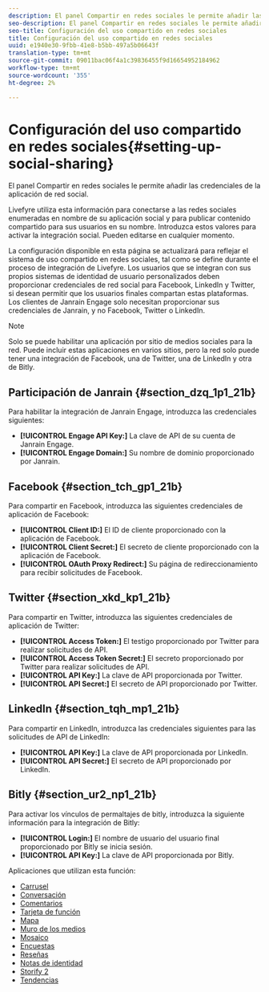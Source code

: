 ```yaml
---
description: El panel Compartir en redes sociales le permite añadir las credenciales de la aplicación de red social.
seo-description: El panel Compartir en redes sociales le permite añadir las credenciales de la aplicación de red social.
seo-title: Configuración del uso compartido en redes sociales
title: Configuración del uso compartido en redes sociales
uuid: e1940e30-9fbb-41e8-b5bb-497a5b06643f
translation-type: tm+mt
source-git-commit: 09011bac06f4a1c39836455f9d16654952184962
workflow-type: tm+mt
source-wordcount: '355'
ht-degree: 2%

---
```



# Configuración del uso compartido en redes sociales{#setting-up-social-sharing}

El panel Compartir en redes sociales le permite añadir las credenciales de la aplicación de red social.

Livefyre utiliza esta información para conectarse a las redes sociales enumeradas en nombre de su aplicación social y para publicar contenido compartido para sus usuarios en su nombre. Introduzca estos valores para activar la integración social. Pueden editarse en cualquier momento.

La configuración disponible en esta página se actualizará para reflejar el sistema de uso compartido en redes sociales, tal como se define durante el proceso de integración de Livefyre. Los usuarios que se integran con sus propios sistemas de identidad de usuario personalizados deben proporcionar credenciales de red social para Facebook, LinkedIn y Twitter, si desean permitir que los usuarios finales compartan estas plataformas. Los clientes de Janrain Engage solo necesitan proporcionar sus credenciales de Janrain, y no Facebook, Twitter o LinkedIn.

>[!NOTE]
>
>Solo se puede habilitar una aplicación por sitio de medios sociales para la red. Puede incluir estas aplicaciones en varios sitios, pero la red solo puede tener una integración de Facebook, una de Twitter, una de LinkedIn y otra de Bitly.

## Participación de Janrain {#section_dzq_1p1_21b}

Para habilitar la integración de Janrain Engage, introduzca las credenciales siguientes:

* **[!UICONTROL Engage API Key:]** La clave de API de su cuenta de Janrain Engage.
* **[!UICONTROL Engage Domain:]** Su nombre de dominio proporcionado por Janrain.

## Facebook {#section_tch_gp1_21b}

Para compartir en Facebook, introduzca las siguientes credenciales de aplicación de Facebook:

* **[!UICONTROL Client ID:]** El ID de cliente proporcionado con la aplicación de Facebook.
* **[!UICONTROL Client Secret:]** El secreto de cliente proporcionado con la aplicación de Facebook.
* **[!UICONTROL OAuth Proxy Redirect:]** Su página de redireccionamiento para recibir solicitudes de Facebook.

## Twitter {#section_xkd_kp1_21b}

Para compartir en Twitter, introduzca las siguientes credenciales de aplicación de Twitter:

* **[!UICONTROL Access Token:]** El testigo proporcionado por Twitter para realizar solicitudes de API.
* **[!UICONTROL Access Token Secret:]** El secreto proporcionado por Twitter para realizar solicitudes de API.
* **[!UICONTROL API Key:]** La clave de API proporcionada por Twitter.
* **[!UICONTROL API Secret:]** El secreto de API proporcionado por Twitter.

## LinkedIn {#section_tqh_mp1_21b}

Para compartir en LinkedIn, introduzca las credenciales siguientes para las solicitudes de API de LinkedIn:

* **[!UICONTROL API Key:]** La clave de API proporcionada por LinkedIn.
* **[!UICONTROL API Secret:]** El secreto de API proporcionado por LinkedIn.

## Bitly {#section_ur2_np1_21b}

Para activar los vínculos de permaltajes de bitly, introduzca la siguiente información para la integración de Bitly:

* **[!UICONTROL Login:]** El nombre de usuario del usuario final proporcionado por Bitly se inicia sesión.
* **[!UICONTROL API Key:]** La clave de API proporcionada por Bitly.



Aplicaciones que utilizan esta función:
* [Carrusel](/help/using/c-about-apps/c-carousel-app/c-carousel-app.md#c_carousel_app)
* [Conversación](/help/using/c-about-apps/c-chat-app/c-chat-app.md#c_chat_app)
* [Comentarios](/help/using/c-about-apps/c-comments/c-comments.md)
* [Tarjeta de función](/help/using/c-about-apps/c-feature-card-app/c-feature-card-app.md#c_feature_card_app)
* [Mapa](/help/using/c-about-apps/c-map-app/c-map-app.md#c_map_app)
* [Muro de los medios](/help/using/c-about-apps/c-media-wall-app/c-media-wall-app.md#c_media_wall_app)
* [Mosaico](/help/using/c-about-apps/c-mosaic-app/c-mosaic-app.md#c_mosaic_app)
* [Encuestas](/help/using/c-about-apps/c-polls-app/c-polls-app.md#c_polls_app)
* [Reseñas](/help/using/c-about-apps/c-reviews-app/c-reviews-app.md#c_reviews_app)
* [Notas de identidad](/help/using/c-about-apps/c-sidenotes-app/c-sidenotes-app.md#c_sidenotes_app)
* [Storify 2](/help/using/c-about-apps/c-storify2/c-storify2.md#c_storify2)
* [Tendencias](/help/using/c-about-apps/c-trending-app/c-trending-app.md#c_trending_app)

